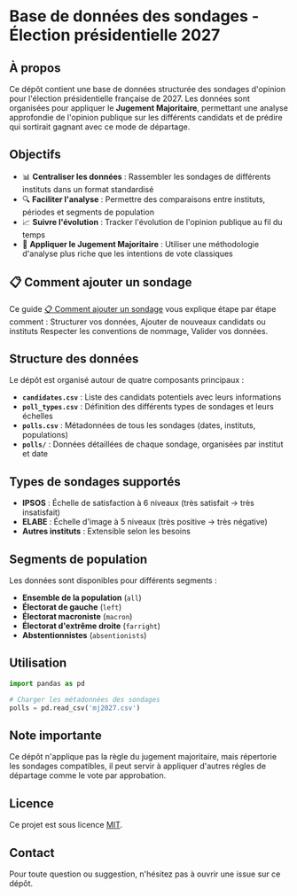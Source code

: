 # Base de données des sondages - Élection présidentielle 2027 

## À propos

Ce dépôt contient une base de données structurée des sondages d'opinion pour l'élection présidentielle française de 2027. Les données sont organisées pour appliquer le **Jugement Majoritaire**, permettant une analyse approfondie de l'opinion publique sur les différents candidats et de prédire qui sortirait gagnant avec ce mode de départage.

## Objectifs

- 📊 **Centraliser les données** : Rassembler les sondages de différents instituts dans un format standardisé
- 🔍 **Faciliter l'analyse** : Permettre des comparaisons entre instituts, périodes et segments de population
- 📈 **Suivre l'évolution** : Tracker l'évolution de l'opinion publique au fil du temps
- 🎯 **Appliquer le Jugement Majoritaire** : Utiliser une méthodologie d'analyse plus riche que les intentions de vote classiques

## 📋 Comment ajouter un sondage

Ce guide [📋 Comment ajouter un sondage](./COMMENT_AJOUTER_UN_SONDAGE.md) vous explique étape par étape comment : Structurer vos données, Ajouter de nouveaux candidats ou instituts Respecter les conventions de nommage, Valider vos données.

## Structure des données

Le dépôt est organisé autour de quatre composants principaux :

- **`candidates.csv`** : Liste des candidats potentiels avec leurs informations
- **`poll_types.csv`** : Définition des différents types de sondages et leurs échelles
- **`polls.csv`** : Métadonnées de tous les sondages (dates, instituts, populations)
- **`polls/`** : Données détaillées de chaque sondage, organisées par institut et date

## Types de sondages supportés

- **IPSOS** : Échelle de satisfaction à 6 niveaux (très satisfait → très insatisfait)
- **ELABE** : Échelle d'image à 5 niveaux (très positive → très négative)
- **Autres instituts** : Extensible selon les besoins

## Segments de population

Les données sont disponibles pour différents segments :
- **Ensemble de la population** (`all`)
- **Électorat de gauche** (`left`)
- **Électorat macroniste** (`macron`)
- **Électorat d'extrême droite** (`farright`)
- **Abstentionnistes** (`absentionists`)

## Utilisation

```python
import pandas as pd

# Charger les métadonnées des sondages
polls = pd.read_csv('mj2027.csv')
```

## Note importante

Ce dépôt n'applique pas la règle du jugement majoritaire, mais répertorie les sondages compatibles, il peut servir à appliquer d'autres régles de départage comme le vote par approbation.

## Licence

Ce projet est sous licence [MIT](LICENSE.md).

## Contact

Pour toute question ou suggestion, n'hésitez pas à ouvrir une issue sur ce dépôt.
